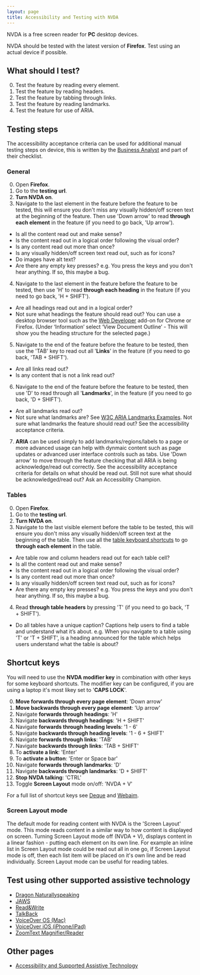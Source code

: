 ```yaml
---
layout: page
title: Accessibility and Testing with NVDA
---
```


NVDA is a free screen reader for **PC** desktop devices. 

NVDA should be tested with the latest version of **Firefox**. Test using an actual device if possible.

## What should I test?
0. Test the feature by reading every element.
1. Test the feature by reading headers.
2. Test the feature by tabbing through links.
1. Test the feature by reading landmarks.
2. Test the feature for use of ARIA.

## Testing steps

The accessibility acceptance criteria can be used for additional manual testing steps on device, this is written by the [Business Analyst](accessibility-news-and-business-analysts) and part of their checklist.

### General 

0. Open **Firefox**.
1. Go to the **testing url**.
2. **Turn NVDA on**. 
3. Navigate to the last element in the feature before the feature to be tested, this will ensure you don't miss any visually hidden/off screen text at the beginning of the feature. Then use 'Down arrow' to read **through each element** in the feature (if you need to go back, 'Up arrow'). 
- Is all the content read out and make sense? 
- Is the content read out in a logical order following the visual order? 
- Is any content read out more than once?
- Is any visually hidden/off screen text read out, such as for icons?
- Do images have alt text?
- Are there any empty key presses? e.g. You press the keys and you don't hear anything. If so, this maybe a bug.
4. Navigate to the last element in the feature before the feature to be tested, then use 'H' to read **through each heading** in the feature (if you need to go back, 'H + SHIFT'). 
- Are all headings read out and in a logical order? 
- Not sure what headings the feature should read out? You can use a desktop browser tool such as the [Web Developer](https://chrome.google.com/webstore/detail/web-developer/bfbameneiokkgbdmiekhjnmfkcnldhhm) add-on for Chrome or Firefox. (Under ‘Information’ select ‘View Document Outline’ - This will show you the heading structure for the selected page.) 
5. Navigate to the end of the feature before the feature to be tested, then use the 'TAB' key to read out all '**Links**' in the feature (if you need to go back, 'TAB + SHIFT').
- Are all links read out? 
- Is any content that is not a link read out?
6. Navigate to the end of the feature before the feature to be tested, then use 'D' to read through all '**Landmarks**', in the feature (if you need to go back, 'D + SHIFT').
- Are all landmarks read out? 
- Not sure what landmarks are? See [W3C ARIA Landmarks Examples](https://w3c.github.io/aria-practices/examples/landmarks/index.html). Not sure what landmarks the feature should read out? See the accessibility acceptance criteria.
7. **ARIA** can be used simply to add landmarks/regions/labels to a page or more advanced usage can help with dynmaic content such as page updates or advanced user interface controls such as tabs. Use 'Down arrow' to move through the feature checking that all ARIA is being acknowledge/read out correctly. See the accessibility acceptance criteria for details on what should be read out. Still not sure what should be acknowledged/read out? Ask an Accessiblity Champion.

### Tables

0. Open **Firefox**.
1. Go to the **testing url**.
2. **Turn NVDA on**. 
3. Navigate to the last visible element before the table to be tested, this will ensure you don't miss any visually hidden/off screen text at the beginning of the table. Then use all the [table keyboard shortcuts](https://dequeuniversity.com/screenreaders/nvda-keyboard-shortcuts#id386_tables) to go **through each element** in the table.
- Are table row and column headers read out for each table cell?
- Is all the content read out and make sense? 
- Is the content read out in a logical order following the visual order? 
- Is any content read out more than once?
- Is any visually hidden/off screen text read out, such as for icons?
- Are there any empty key presses? e.g. You press the keys and you don't hear anything. If so, this maybe a bug.
4. Read **through table headers** by pressing 'T' (if you need to go back, 'T + SHIFT').
- Do all tables have a unique caption? Captions help users to find a table and understand what it’s about. e.g. When you navigate to a table using 'T' or 'T + SHIFT', is a heading announced for the table which helps users understand what the table is about?

## Shortcut keys

You will need to use the **NVDA modifier key** in combination with other keys for some keyboard shortcuts. The modifier key can be configured, if you are using a laptop it's most likey set to '**CAPS LOCK**'. 

0. **Move forwards through every page element**: 'Down arrow'
1. **Move backwards through every page element**: 'Up arrow'
2. Navigate **forwards through headings**: 'H'
3. Navigate **backwards through headings**: 'H + SHIFT'
4. Navigate **forwards through heading levels**: '1 - 6'
5. Navigate **backwards through heading levels**: '1 - 6 + SHIFT'
6. Navigate **forwards through links**: 'TAB'
7. Navigate **backwards through links**: 'TAB + SHIFT'
8. To **activate a link**: 'Enter'
8. To **activate a button**: 'Enter or Space bar'
9. Navigate **forwards through landmarks**: 'D'
10. Navigate **backwards through landmarks**: 'D + SHIFT'
11. **Stop NVDA talking**: 'CTRL'
12. Toggle **Screen Layout** mode on/off: 'NVDA + V'

For a full list of shortcut keys see [Deque](https://dequeuniversity.com/screenreaders/nvda-keyboard-shortcuts) and [Webaim](http://webaim.org/resources/shortcuts/nvda).

### Screen Layout mode 

The default mode for reading content with NVDA is the 'Screen Layout' mode. This mode reads content in a similar way to how content is displayed on screen. Turning Screen Layout mode off (NVDA + V), displays content in a linear fashion - putting each element on its own line. For example an inline list in Screen Layout mode could be read out all in one go, if Screen Layout mode is off, then each list item will be placed on it's own line and be read individually. Screen Layout mode can be useful for reading tables.

## Test using other supported assistive technology

- [Dragon Naturallyspeaking](accessibility-and-testing-with-dragon)
- [JAWS](accessibility-and-testing-with-jaws)
- [Read&Write](accessibility-and-testing-with-read-and-write)
- [TalkBack](accessibility-and-testing-with-talkback)
- [VoiceOver OS (Mac)](accessibility-and-testing-with-voiceover-os)
- [VoiceOver iOS (iPhone/iPad)](accessibility-and-testing-with-voiceover-ios)
- [ZoomText Magnifier/Reader](accessibility-and-testing-with-zoomtext)

## Other pages

- [Accessibility and Supported Assistive Technology](accessibility-and-supported-assistive-technology)